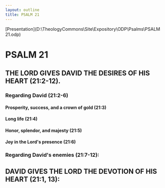 ```yaml
---
layout: outline
title: PSALM 21
---
```

[Presentation](D:\TheologyCommons\Site\Expository\ODP\Psalms\PSALM 21.odp)
# PSALM 21 
## THE LORD GIVES DAVID THE DESIRES OF HIS HEART (21:2-12). 
###  Regarding David (21:2-6) 
####  Prosperity, success, and a crown of gold (21:3) 
####  Long life (21:4) 
####  Honor, splendor, and majesty (21:5) 
####  Joy in the Lord\'s presence (21:6) 
###  Regarding David\'s enemies (21:7-12): 
## DAVID GIVES THE LORD THE DEVOTION OF HIS HEART (21:1, 13): 
